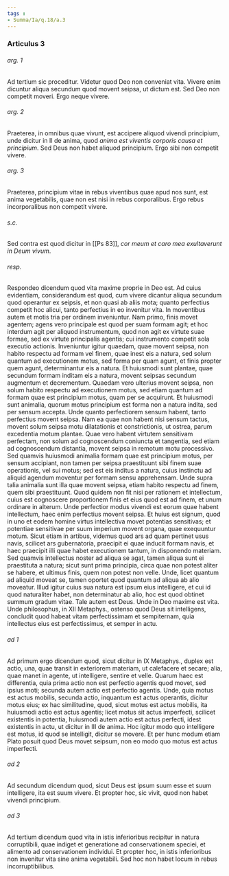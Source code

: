 ```yaml
---
tags : 
- Summa/Ia/q.18/a.3
---
```


### Articulus 3

###### arg. 1
Ad tertium sic proceditur. Videtur quod Deo non conveniat vita. Vivere enim dicuntur aliqua secundum quod movent seipsa, ut dictum est. Sed Deo non competit moveri. Ergo neque vivere.

###### arg. 2
Praeterea, in omnibus quae vivunt, est accipere aliquod vivendi principium, unde dicitur in II de anima, quod *anima est viventis corporis causa et principium*. Sed Deus non habet aliquod principium. Ergo sibi non competit vivere.

###### arg. 3
Praeterea, principium vitae in rebus viventibus quae apud nos sunt, est anima vegetabilis, quae non est nisi in rebus corporalibus. Ergo rebus incorporalibus non competit vivere.

###### s.c.
Sed contra est quod dicitur in [[Ps 83]], *cor meum et caro mea exultaverunt in Deum vivum*.

###### resp.
Respondeo dicendum quod vita maxime proprie in Deo est. Ad cuius evidentiam, considerandum est quod, cum vivere dicantur aliqua secundum quod operantur ex seipsis, et non quasi ab aliis mota; quanto perfectius competit hoc alicui, tanto perfectius in eo invenitur vita. In moventibus autem et motis tria per ordinem inveniuntur. Nam primo, finis movet agentem; agens vero principale est quod per suam formam agit; et hoc interdum agit per aliquod instrumentum, quod non agit ex virtute suae formae, sed ex virtute principalis agentis; cui instrumento competit sola executio actionis. Inveniuntur igitur quaedam, quae movent seipsa, non habito respectu ad formam vel finem, quae inest eis a natura, sed solum quantum ad executionem motus, sed forma per quam agunt, et finis propter quem agunt, determinantur eis a natura. Et huiusmodi sunt plantae, quae secundum formam inditam eis a natura, movent seipsas secundum augmentum et decrementum. Quaedam vero ulterius movent seipsa, non solum habito respectu ad executionem motus, sed etiam quantum ad formam quae est principium motus, quam per se acquirunt. Et huiusmodi sunt animalia, quorum motus principium est forma non a natura indita, sed per sensum accepta. Unde quanto perfectiorem sensum habent, tanto perfectius movent seipsa. Nam ea quae non habent nisi sensum tactus, movent solum seipsa motu dilatationis et constrictionis, ut ostrea, parum excedentia motum plantae. Quae vero habent virtutem sensitivam perfectam, non solum ad cognoscendum coniuncta et tangentia, sed etiam ad cognoscendum distantia, movent seipsa in remotum motu processivo. Sed quamvis huiusmodi animalia formam quae est principium motus, per sensum accipiant, non tamen per seipsa praestituunt sibi finem suae operationis, vel sui motus; sed est eis inditus a natura, cuius instinctu ad aliquid agendum moventur per formam sensu apprehensam. Unde supra talia animalia sunt illa quae movent seipsa, etiam habito respectu ad finem, quem sibi praestituunt. Quod quidem non fit nisi per rationem et intellectum, cuius est cognoscere proportionem finis et eius quod est ad finem, et unum ordinare in alterum. Unde perfectior modus vivendi est eorum quae habent intellectum, haec enim perfectius movent seipsa. Et huius est signum, quod in uno et eodem homine virtus intellectiva movet potentias sensitivas; et potentiae sensitivae per suum imperium movent organa, quae exequuntur motum. Sicut etiam in artibus, videmus quod ars ad quam pertinet usus navis, scilicet ars gubernatoria, praecipit ei quae inducit formam navis, et haec praecipit illi quae habet executionem tantum, in disponendo materiam. Sed quamvis intellectus noster ad aliqua se agat, tamen aliqua sunt ei praestituta a natura; sicut sunt prima principia, circa quae non potest aliter se habere, et ultimus finis, quem non potest non velle. Unde, licet quantum ad aliquid moveat se, tamen oportet quod quantum ad aliqua ab alio moveatur. Illud igitur cuius sua natura est ipsum eius intelligere, et cui id quod naturaliter habet, non determinatur ab alio, hoc est quod obtinet summum gradum vitae. Tale autem est Deus. Unde in Deo maxime est vita. Unde philosophus, in XII Metaphys., ostenso quod Deus sit intelligens, concludit quod habeat vitam perfectissimam et sempiternam, quia intellectus eius est perfectissimus, et semper in actu.

###### ad 1
Ad primum ergo dicendum quod, sicut dicitur in IX Metaphys., duplex est actio, una, quae transit in exteriorem materiam, ut calefacere et secare; alia, quae manet in agente, ut intelligere, sentire et velle. Quarum haec est differentia, quia prima actio non est perfectio agentis quod movet, sed ipsius moti; secunda autem actio est perfectio agentis. Unde, quia motus est actus mobilis, secunda actio, inquantum est actus operantis, dicitur motus eius; ex hac similitudine, quod, sicut motus est actus mobilis, ita huiusmodi actio est actus agentis; licet motus sit actus imperfecti, scilicet existentis in potentia, huiusmodi autem actio est actus perfecti, idest existentis in actu, ut dicitur in III de anima. Hoc igitur modo quo intelligere est motus, id quod se intelligit, dicitur se movere. Et per hunc modum etiam Plato posuit quod Deus movet seipsum, non eo modo quo motus est actus imperfecti.

###### ad 2
Ad secundum dicendum quod, sicut Deus est ipsum suum esse et suum intelligere, ita est suum vivere. Et propter hoc, sic vivit, quod non habet vivendi principium.

###### ad 3
Ad tertium dicendum quod vita in istis inferioribus recipitur in natura corruptibili, quae indiget et generatione ad conservationem speciei, et alimento ad conservationem individui. Et propter hoc, in istis inferioribus non invenitur vita sine anima vegetabili. Sed hoc non habet locum in rebus incorruptibilibus.

